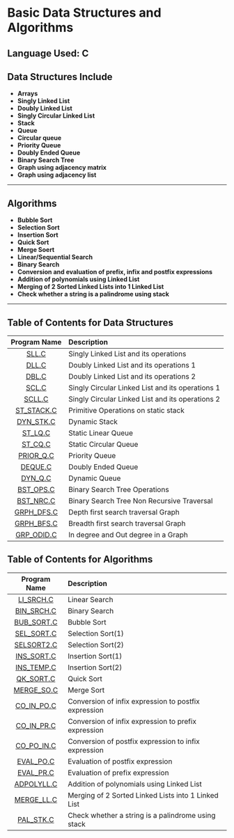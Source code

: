 # Basic Data Structures and Algorithms

## Language Used: C

## Data Structures Include

* **Arrays**
* **Singly Linked List**
* **Doubly Linked List**
* **Singly Circular Linked List**
* **Stack**
* **Queue**
* **Circular queue**
* **Priority Queue**
* **Doubly Ended Queue**
* **Binary Search Tree** 
* **Graph using adjacency matrix**
* **Graph using adjacency list**

<hr>

## Algorithms

* **Bubble Sort**
* **Selection Sort**
* **Insertion Sort**
* **Quick Sort**
* **Merge Soert**
* **Linear/Sequential Search**
* **Binary Search**
* **Conversion and evaluation of prefix, infix and postfix expressions**
* **Addition of polynomials using Linked List** 
* **Merging of 2 Sorted Linked Lists into 1 Linked List**
* **Check whether a string is a palindrome using stack**

<hr>

## Table of Contents for Data Structures

| Program Name                     | Description                          |
| :-----------------------------:  | :--------------------------------    |
|[SLL.C](SLL.C)            |Singly Linked List and its operations|
|[DLL.C](DLL.C)            |Doubly Linked List and its operations 1|
|[DBL.C](DBL.C)            |Doubly Linked List and its operations 2|
|[SCL.C](SCL.C)            |Singly Circular Linked List and its operations 1|
|[SCLL.C](SCLL.C)          |Singly Circular Linked List and its operations 2|
|[ST_STACK.C](ST_STACK.C)  |Primitive Operations on static stack|
|[DYN_STK.C](DYN_STK.C)    |Dynamic Stack|
|[ST_LQ.C](ST_LQ.C)        |Static Linear Queue|
|[ST_CQ.C](ST_CQ.C)        |Static Circular Queue|
|[PRIOR_Q.C](PRIOR_Q.C)    |Priority Queue|
|[DEQUE.C](DEQUE.C)        |Doubly Ended Queue|
|[DYN_Q.C](DYN_Q.C)        |Dynamic Queue|
|[BST_OPS.C](BST_OPS.C)    |Binary Search Tree Operations|
|[BST_NRC.C](BST_NRT.C)    |Binary Search Tree Non Recursive Traversal|
|[GRPH_DFS.C](GRPH_DFS.C)  |Depth first search traversal Graph|
|[GRPH_BFS.C](GRPH_BFS.C)  |Breadth first search traversal Graph|
|[GRP_ODID.C](GRP_ODID.C)  |In degree and Out degree in a Graph|



## Table of Contents for Algorithms

| Program Name                     | Description                          |
| :-----------------------------:  | :--------------------------------    |
|[LI_SRCH.C](LI_SRCH.C)      |Linear Search|
|[BIN_SRCH.C](BIN_SRCH.C)    |Binary Search|
|[BUB_SORT.C](BUB_SORT.C)    |Bubble Sort|
|[SEL_SORT.C](SEL_SORT.C)    |Selection Sort(1)|
|[SELSORT2.C](SELSORT2.C)    |Selection Sort(2)|
|[INS_SORT.C](INS_SORT.C)    |Insertion Sort(1)|
|[INS_TEMP.C](INS_TEMP.C)    |Insertion Sort(2)|
|[QK_SORT.C](QK_SORT.C)      |Quick Sort|
|[MERGE_SO.C](MERGE_SO.C)    |Merge Sort|
|[CO_IN_PO.C](CO_IN_PO.C)    |Conversion of infix expression to postfix expression|
|[CO_IN_PR.C](CO_IN_PR.C)    |Conversion of infix expression to prefix expression|
|[CO_PO_IN.C](CO_PO_IN.C)    |Conversion of postfix expression to infix expression|
|[EVAL_PO.C](EVAL_PO.C)      |Evaluation of postfix expression|
|[EVAL_PR.C](EVAL_PR.C)      |Evaluation of prefix expression|
|[ADPOLYLL.C](ADPOLYLL.C)    |Addition of polynomials using Linked List|
|[MERGE_LL.C](MERGE_LL.C)    |Merging of 2 Sorted Linked Lists into 1 Linked List|
|[PAL_STK.C](PAL_STK.C)      |Check whether a string is a palindrome using stack|
